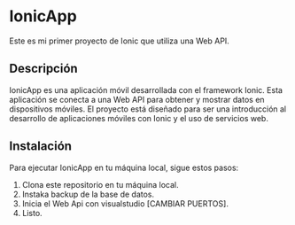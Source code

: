# IonicApp

Este es mi primer proyecto de Ionic que utiliza una Web API.

## Descripción

IonicApp es una aplicación móvil desarrollada con el framework Ionic. Esta aplicación se conecta a una Web API para obtener y mostrar datos en dispositivos móviles. El proyecto está diseñado para ser una introducción al desarrollo de aplicaciones móviles con Ionic y el uso de servicios web.

## Instalación

Para ejecutar IonicApp en tu máquina local, sigue estos pasos:

1. Clona este repositorio en tu máquina local.
2. Instaka backup de la base de datos.
3. Inicia el Web Api con visualstudio [CAMBIAR PUERTOS].
4. Listo.
